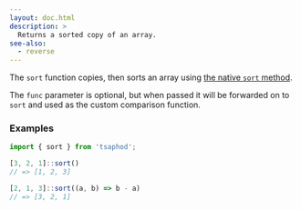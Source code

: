 ```yaml
---
layout: doc.html
description: >
  Returns a sorted copy of an array.
see-also:
  - reverse
---
```


The `sort` function copies, then sorts an array using [the native `sort` method][1].

The `func` parameter is optional, but when passed it will be forwarded on to `sort` and used as the custom comparison function.

### Examples

```js
import { sort } from 'tsaphod';

[3, 2, 1]::sort()
// => [1, 2, 3]

[2, 1, 3]::sort((a, b) => b - a)
// => [3, 2, 1]
```

[1]: https://developer.mozilla.org/en/docs/Web/JavaScript/Reference/Global_Objects/Array/sort
